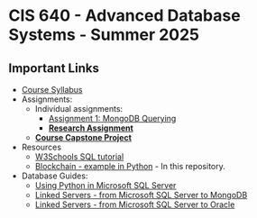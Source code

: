 # CIS 640 - Advanced Database Systems - Summer 2025

## Important Links

* [Course Syllabus](SYLLABUS.md)
* Assignments:
  * Individual assignments:
    * [Assignment 1: MongoDB Querying](I_ASSIGN1.md)
    * **[Research Assignment](RESEARCH.md)**
  * **[Course Capstone Project](G_PROJECT.md)**
* Resources
  * [W3Schools SQL tutorial](https://www.w3schools.com/sql/)
  * [Blockchain - example in Python](blockchain/) - In this repository.
* Database Guides:
  * [Using Python in Microsoft SQL Server](mssql/PYTHON-IN-MSSQL.md)
  * [Linked Servers - from Microsoft SQL Server to MongoDB](mssql/LINKED-MONGO-POLYBASE.md)
  * [Linked Servers - from Microsoft SQL Server to Oracle](mssql/LINKED-ORACLE-POLYBASE.md)